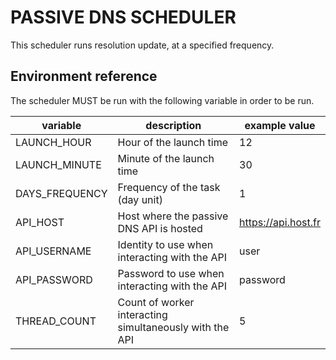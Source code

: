 # PASSIVE DNS SCHEDULER

This scheduler runs resolution update, at a specified frequency.

## Environment reference

The scheduler MUST be run with the following variable in order to be run.

| variable       | description                                             | example value       |
|----------------|---------------------------------------------------------|---------------------|
| LAUNCH_HOUR    | Hour of the launch time                                 | 12                  |
| LAUNCH_MINUTE  | Minute of the launch time                               | 30                  |
| DAYS_FREQUENCY | Frequency of the task (day unit)                        | 1                   |
| API_HOST       | Host where the passive DNS API is hosted                | https://api.host.fr |
| API_USERNAME   | Identity to use when interacting with the API           | user                |
| API_PASSWORD   | Password to use when interacting with the API           | password            |
| THREAD_COUNT   | Count of worker interacting simultaneously with the API | 5                   |

